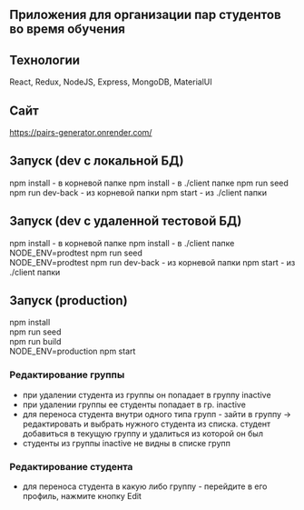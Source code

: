 ##  Приложения для организации пар студентов во время обучения

##  Технологии
React, Redux, NodeJS, Express, MongoDB, MaterialUI

##  Сайт
https://pairs-generator.onrender.com/

##  Запуск (dev c локальной БД)
npm install      - в корневой папке
npm install      - в ./client папке
npm run seed  
npm run dev-back - из корневой папки
npm start        - из ./client папки

##  Запуск (dev c удаленной тестовой БД)
npm install                          - в корневой папке
npm install                          - в ./client папке
NODE_ENV=prodtest npm run seed  
NODE_ENV=prodtest npm run dev-back   - из корневой папки
npm start                            - из ./client папки

##  Запуск (production)
npm install  
npm run seed  
npm run build  
NODE_ENV=production npm start

### Редактирование группы
- при удалении студента из группы он попадает в группу inactive
- при удалении группы ее студенты попадает в гр. inactive
- для переноса студента внутри одного типа групп - зайти в группу -> редактировать и выбрать нужного студента из списка. студент добавиться в текущую группу и удалиться из которой он был
- студенты из группы inactive не видны в списке групп

### Редактирование студента
- для переноса студента в какую либо группу - перейдите в его профиль, нажмите кнопку Edit

